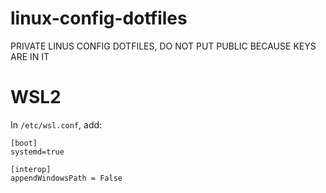 # linux-config-dotfiles

PRIVATE LINUS CONFIG DOTFILES, DO NOT PUT PUBLIC BECAUSE KEYS ARE IN IT

# WSL2

In ``/etc/wsl.conf``, add:
```
[boot]
systemd=true

[interop]
appendWindowsPath = False
``````
